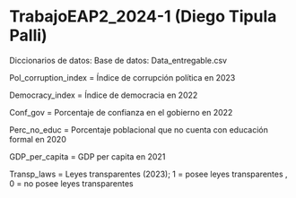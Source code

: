 # TrabajoEAP2_2024-1 (Diego Tipula Palli)
Diccionarios de datos:
Base de datos: Data_entregable.csv

Pol_corruption_index = Índice de corrupción política en 2023

Democracy_index = Índice de democracia en 2022

Conf_gov = Porcentaje de confianza en el gobierno en 2022

Perc_no_educ = Porcentaje poblacional que no cuenta con educación formal en 2020

GDP_per_capita = GDP per capita en 2021

Transp_laws = Leyes transparentes (2023); 1 = posee leyes transparentes , 0 = no posee leyes transparentes
